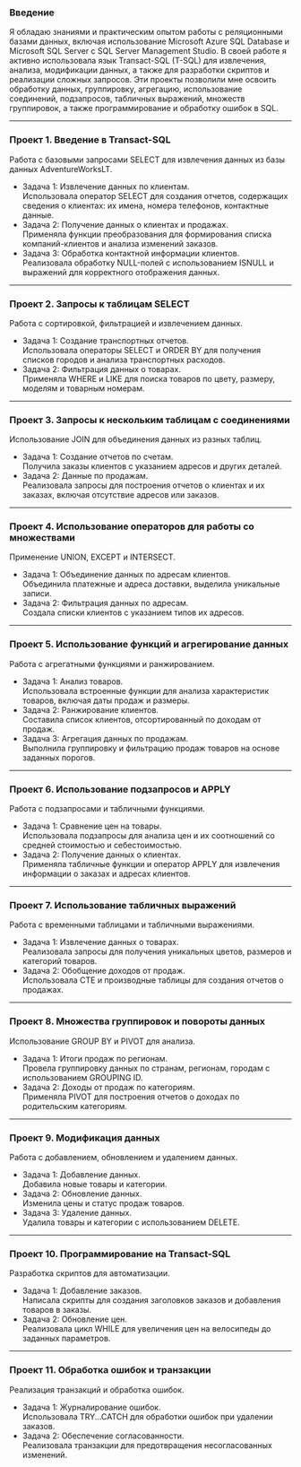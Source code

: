 ### Введение
Я обладаю знаниями и практическим опытом работы с реляционными базами данных, включая использование Microsoft Azure SQL Database и Microsoft SQL Server с SQL Server Management Studio. В своей работе я активно использовала язык Transact-SQL (T-SQL) для извлечения, анализа, модификации данных, а также для разработки скриптов и реализации сложных запросов. Эти проекты позволили мне освоить обработку данных, группировку, агрегацию, использование соединений, подзапросов, табличных выражений, множеств группировок, а также программирование и обработку ошибок в SQL.

---

### Проект 1. Введение в Transact-SQL
Работа с базовыми запросами SELECT для извлечения данных из базы данных AdventureWorksLT.  

- Задача 1: Извлечение данных по клиентам.  
  Использовала оператор SELECT для создания отчетов, содержащих сведения о клиентах: их имена, номера телефонов, контактные данные.  
- Задача 2: Получение данных о клиентах и продажах.  
  Применяла функции преобразования для формирования списка компаний-клиентов и анализа изменений заказов.  
- Задача 3: Обработка контактной информации клиентов.  
  Реализовала обработку NULL-полей с использованием ISNULL и выражений для корректного отображения данных.  

---

### Проект 2. Запросы к таблицам SELECT  
Работа с сортировкой, фильтрацией и извлечением данных.  

- Задача 1: Создание транспортных отчетов.  
  Использовала операторы SELECT и ORDER BY для получения списков городов и анализа транспортных расходов.  
- Задача 2: Фильтрация данных о товарах.  
  Применяла WHERE и LIKE для поиска товаров по цвету, размеру, моделям и товарным номерам.  

---

### Проект 3. Запросы к нескольким таблицам с соединениями  
Использование JOIN для объединения данных из разных таблиц.  

- Задача 1: Создание отчетов по счетам.  
  Получила заказы клиентов с указанием адресов и других деталей.  
- Задача 2: Данные по продажам.  
  Реализовала запросы для построения отчетов о клиентах и их заказах, включая отсутствие адресов или заказов.  

---

### Проект 4. Использование операторов для работы со множествами  
Применение UNION, EXCEPT и INTERSECT.  

- Задача 1: Объединение данных по адресам клиентов.  
  Объединила платежные и адреса доставки, выделила уникальные записи.  
- Задача 2: Фильтрация данных по адресам.  
  Создала списки клиентов с указанием типов их адресов.  

---

### Проект 5. Использование функций и агрегирование данных  
Работа с агрегатными функциями и ранжированием.  

- Задача 1: Анализ товаров.  
  Использовала встроенные функции для анализа характеристик товаров, включая даты продаж и размеры.  
- Задача 2: Ранжирование клиентов.  
  Составила список клиентов, отсортированный по доходам от продаж.  
- Задача 3: Агрегация данных по продажам.  
  Выполнила группировку и фильтрацию продаж товаров на основе заданных порогов.  

---

### Проект 6. Использование подзапросов и APPLY  
Работа с подзапросами и табличными функциями.  

- Задача 1: Сравнение цен на товары.  
  Использовала подзапросы для анализа цен и их соотношений со средней стоимостью и себестоимостью.  
- Задача 2: Получение данных о клиентах.  
  Применяла табличные функции и оператор APPLY для извлечения информации о заказах и адресах клиентов.  

---

### Проект 7. Использование табличных выражений  
Работа с временными таблицами и табличными выражениями.  

- Задача 1: Извлечение данных о товарах.  
  Реализовала запросы для получения уникальных цветов, размеров и категорий товаров.  
- Задача 2: Обобщение доходов от продаж.  
  Использовала CTE и производные таблицы для создания отчетов о продажах.  

---

### Проект 8. Множества группировок и повороты данных  
Использование GROUP BY и PIVOT для анализа.  

- Задача 1: Итоги продаж по регионам.  
  Провела группировку данных по странам, регионам, городам с использованием GROUPING ID.  
- Задача 2: Доходы от продаж по категориям.  
  Применяла PIVOT для построения отчетов о доходах по родительским категориям.  

---

### Проект 9. Модификация данных  
Работа с добавлением, обновлением и удалением данных.  

- Задача 1: Добавление данных.  
  Добавила новые товары и категории.  
- Задача 2: Обновление данных.  
  Изменила цены и статус продаж товаров.  
- Задача 3: Удаление данных.  
  Удалила товары и категории с использованием DELETE.  

---

### Проект 10. Программирование на Transact-SQL  
Разработка скриптов для автоматизации.  

- Задача 1: Добавление заказов.  
  Написала скрипты для создания заголовков заказов и добавления товаров в заказы.  
- Задача 2: Обновление цен.  
  Реализовала цикл WHILE для увеличения цен на велосипеды до заданных параметров.  

---

### Проект 11. Обработка ошибок и транзакции  
Реализация транзакций и обработка ошибок.  

- Задача 1: Журналирование ошибок.  
  Использовала TRY...CATCH для обработки ошибок при удалении заказов.  
- Задача 2: Обеспечение согласованности.  
  Реализовала транзакции для предотвращения несогласованных изменений.  
